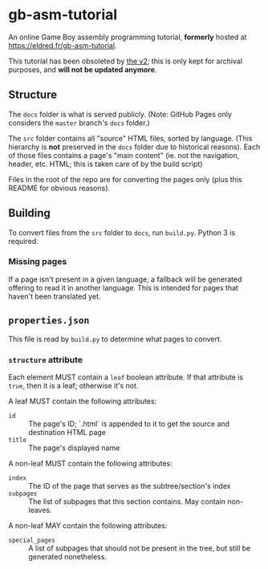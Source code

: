 # gb-asm-tutorial

An online Game Boy assembly programming tutorial, **formerly** hosted at https://eldred.fr/gb-asm-tutorial.

This tutorial has been obsoleted by [the v2](https://github.com/ISSOtm/gb-asm-tutorial); this is only kept for archival purposes, and **will not be updated anymore**.

## Structure

The `docs` folder is what is served publicly. (Note: GitHub Pages only considers the `master` branch's `docs` folder.)

The `src` folder contains all "source" HTML files, sorted by language. (This hierarchy is **not** preserved in the `docs` folder due to historical reasons). Each of those files contains a page's "main content" (ie. not the navigation, header, etc. HTML; this is taken care of by the build script)

Files in the root of the repo are for converting the pages only (plus this README for obvious reasons).

## Building

To convert files from the `src` folder to `docs`, run `build.py`. Python 3 is required.

### Missing pages

If a page isn't present in a given language, a fallback will be generated offering to read it in another language. This is intended for pages that haven't been translated yet.

## `properties.json`

This file is read by `build.py` to determine what pages to convert.

### `structure` attribute

Each element MUST contain a `leaf` boolean attribute. If that attribute is `true`, then it is a leaf; otherwise it's not.

A leaf MUST contain the following attributes:
<dl>
    <dt><code>id</code></dt><dd>The page's ID; `.html` is appended to it to get the source and destination HTML page</dd>
    <dt><code>title</code></dt><dd>The page's displayed name</dd>
</dl>

A non-leaf MUST contain the following attributes:
<dl>
    <dt><code>index</code></dt><dd>The ID of the page that serves as the subtree/section's index</dd>
    <dt><code>subpages</code></dt><dd>The list of subpages that this section contains. May contain non-leaves.</dd>
</dl>
A non-leaf MAY contain the following attributes:
<dl>
    <dt><code>special_pages</code></dt><dd>A list of subpages that should not be present in the tree, but still be generated nonetheless.</dd>
</dl>
